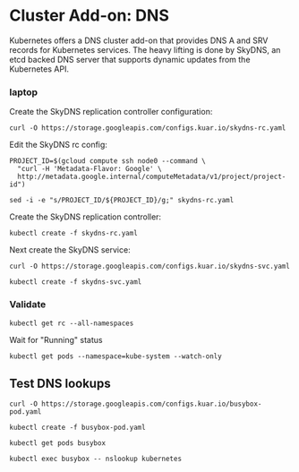 # Cluster Add-on: DNS

Kubernetes offers a DNS cluster add-on that provides DNS A and SRV records for Kubernetes services. The heavy lifting is done by SkyDNS, an etcd backed DNS server that supports dynamic updates from the Kubernetes API.

### laptop

Create the SkyDNS replication controller configuration:

```
curl -O https://storage.googleapis.com/configs.kuar.io/skydns-rc.yaml
```

Edit the SkyDNS rc config:

```
PROJECT_ID=$(gcloud compute ssh node0 --command \
  "curl -H 'Metadata-Flavor: Google' \
  http://metadata.google.internal/computeMetadata/v1/project/project-id")
```

```
sed -i -e "s/PROJECT_ID/${PROJECT_ID}/g;" skydns-rc.yaml
```

Create the SkyDNS replication controller:

```
kubectl create -f skydns-rc.yaml
```

Next create the SkyDNS service:

```
curl -O https://storage.googleapis.com/configs.kuar.io/skydns-svc.yaml
```

```
kubectl create -f skydns-svc.yaml
```

### Validate

```
kubectl get rc --all-namespaces
```

Wait for "Running" status

```
kubectl get pods --namespace=kube-system --watch-only
```

## Test DNS lookups

```
curl -O https://storage.googleapis.com/configs.kuar.io/busybox-pod.yaml
```

```
kubectl create -f busybox-pod.yaml
```

```
kubectl get pods busybox
```

```
kubectl exec busybox -- nslookup kubernetes
```
